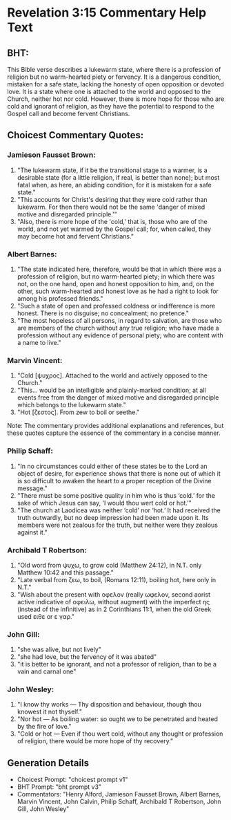 # Revelation 3:15 Commentary Help Text

## BHT:
This Bible verse describes a lukewarm state, where there is a profession of religion but no warm-hearted piety or fervency. It is a dangerous condition, mistaken for a safe state, lacking the honesty of open opposition or devoted love. It is a state where one is attached to the world and opposed to the Church, neither hot nor cold. However, there is more hope for those who are cold and ignorant of religion, as they have the potential to respond to the Gospel call and become fervent Christians.

## Choicest Commentary Quotes:
### Jamieson Fausset Brown:
1. "The lukewarm state, if it be the transitional stage to a warmer, is a desirable state (for a little religion, if real, is better than none); but most fatal when, as here, an abiding condition, for it is mistaken for a safe state."
2. "This accounts for Christ's desiring that they were cold rather than lukewarm. For then there would not be the same 'danger of mixed motive and disregarded principle.'"
3. "Also, there is more hope of the 'cold,' that is, those who are of the world, and not yet warmed by the Gospel call; for, when called, they may become hot and fervent Christians."

### Albert Barnes:
1. "The state indicated here, therefore, would be that in which there was a profession of religion, but no warm-hearted piety; in which there was not, on the one hand, open and honest opposition to him, and, on the other, such warm-hearted and honest love as he had a right to look for among his professed friends."
2. "Such a state of open and professed coldness or indifference is more honest. There is no disguise; no concealment; no pretence."
3. "The most hopeless of all persons, in regard to salvation, are those who are members of the church without any true religion; who have made a profession without any evidence of personal piety; who are content with a name to live."

### Marvin Vincent:
1. "Cold [ψυχρος]. Attached to the world and actively opposed to the Church."
2. "This... would be an intelligible and plainly-marked condition; at all events free from the danger of mixed motive and disregarded principle which belongs to the lukewarm state."
3. "Hot [ζεστος]. From zew to boil or seethe."

Note: The commentary provides additional explanations and references, but these quotes capture the essence of the commentary in a concise manner.

### Philip Schaff:
1. "In no circumstances could either of these states be to the Lord an object of desire, for experience shows that there is none out of which it is so difficult to awaken the heart to a proper reception of the Divine message."
2. "There must be some positive quality in him who is thus ‘cold.’ for the sake of which Jesus can say, ‘I would thou wert cold or hot.’"
3. "The church at Laodicea was neither ‘cold’ nor ‘hot.’ It had received the truth outwardly, but no deep impression had been made upon it. Its members were not zealous for the truth, but neither were they zealous against it."

### Archibald T Robertson:
1. "Old word from ψυχω, to grow cold (Matthew 24:12), in N.T. only Matthew 10:42 and this passage." 
2. "Late verbal from ζεω, to boil, (Romans 12:11), boiling hot, here only in N.T."
3. "Wish about the present with οφελον (really ωφελον, second aorist active indicative of οφειλω, without augment) with the imperfect ης (instead of the infinitive) as in 2 Corinthians 11:1, when the old Greek used ειθε or ε γαρ."

### John Gill:
1. "she was alive, but not lively"
2. "she had love, but the fervency of it was abated"
3. "it is better to be ignorant, and not a professor of religion, than to be a vain and carnal one"

### John Wesley:
1. "I know thy works — Thy disposition and behaviour, though thou knowest it not thyself." 
2. "Nor hot — As boiling water: so ought we to be penetrated and heated by the fire of love." 
3. "Cold or hot — Even if thou wert cold, without any thought or profession of religion, there would be more hope of thy recovery."


## Generation Details
- Choicest Prompt: "choicest prompt v1"
- BHT Prompt: "bht prompt v3"
- Commentators: "Henry Alford, Jamieson Fausset Brown, Albert Barnes, Marvin Vincent, John Calvin, Philip Schaff, Archibald T Robertson, John Gill, John Wesley"
